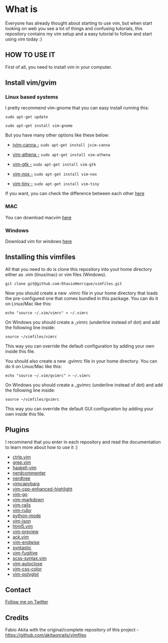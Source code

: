 # What is

Everyone has already thought about starting to use vim, but when start looking on web you see a lot of things and confusing tutorials, this repository contains my vim setup and a easy tutorial to follow and start using vim today :) 

## HOW TO USE IT
First of all, you need to install vim in your computer.

## Install vim/gvim

### Linux based systems

I pretty recommend vim-gnome that you can easy install running this:

```sudo apt-get update```

```sudo apt-get install vim-gnome```

But you have many other options like these below: 

* [jvim-canna -](http://packages.ubuntu.com/xenial/jvim-canna)
```sudo apt-get install jvim-canna```

* [vim-athena -](http://packages.ubuntu.com/xenial/vim-athena)
```sudo apt-get install vim-athena```

* [vim-gtk -](http://packages.ubuntu.com/xenial/vim-gtk)
```sudo apt-get install vim-gtk```

* [vim-nox -](http://packages.ubuntu.com/xenial/vim-nox)
```sudo apt-get install vim-nox```

* [vim-tiny -](http://packages.ubuntu.com/xenial/vim-tiny)
```sudo apt-get install vim-tiny```

If you want, you can check the difference between each other [here](https://askubuntu.com/questions/281886/what-are-the-differences-between-the-different-vim-packages-available-in-ubuntu)

### MAC

You can download macvim [here](https://github.com/macvim-dev/macvim)

### Windows

Download vim for windows [here](http://www.vim.org/download.php#pc)

## Installing this vimfiles

All that you need to do is clone this repository into yout home directory either as .vim (linux/mac) or vim files (Windows).

```git clone git@github.com:OtavioHenrique/vimfiles.git```

Now you should create a new .vimrc file in your home directory that
loads the pre-configured one that comes bundled in this package. You can do it
on Linux/Mac like this:

```echo "source ~/.vim/vimrc" > ~/.vimrc```

On Windows you should create a _vimrc (underline instead of dot) and add
the following line inside:

```source ~/vimfiles/vimrc```

This way you can override the default configuration by adding your own inside
this file.

You should also create a new .gvimrc file in your home directory. You can do
it on Linux/Mac like this:

```echo "source ~/.vim/gvimrc" > ~/.vimrc```

On Windows you should create a _gvimrc (underline instead of dot) and add
the following line inside:

```source ~/vimfiles/gvimrc```

This way you can override the default GUI configuration by adding your own inside
this file.

## Plugins

I recommend that you enter in each repository and read the documentation to learn more about how to use it :)

* [ctrlp.vim](https://github.com/kien/ctrlp.vim)
* [grep.vim](https://github.com/vim-scripts/grep.vim)
* [haskell-vim](https://github.com/neovimhaskell/haskell-vim)
* [nerdcommenter](https://github.com/scrooloose/nerdcommenter)
* [nerdtree](https://github.com/scrooloose/nerdtree)
* [vimcapybara](https://github.com/asux/vim-capybara.git)
* [vim-cpp-enhanced-highlight](https://github.com/octol/vim-cpp-enhanced-highlight)
* [vim-go](https://github.com/fatih/vim-go.git)
* [vim-markdown](https://github.com/plasticboy/vim-markdown)
* [vim-rails](https://github.com/tpope/vim-rails)
* [vim-ruby](https://github.com/vim-ruby/vim-ruby)
* [python-mode](https://github.com/python-mode/python-mode)
* [vim-json](https://github.com/leshill/vim-json)
* [html5.vim](https://github.com/othree/html5.vim)
* [vim-preview](https://github.com/greyblake/vim-preview)
* [ack.vim](https://github.com/mileszs/ack.vim/tree/master)
* [vim-endwise](https://github.com/tpope/vim-endwise)
* [syntastic](https://github.com/vim-syntastic/syntastic)
* [vim-fugitive](https://github.com/tpope/vim-fugitive)
* [scss-syntax.vim](https://github.com/cakebaker/scss-syntax.vim)
* [vim-autoclose](https://github.com/Townk/vim-autoclose)
* [vim-css-color](https://github.com/ap/vim-css-color)
* [vim-polyglot](https://github.com/sheerun/vim-polyglot)

## Contact

[Follow me on Twitter](https://twitter.com/ValadaresOtavio)

## Credits 

Fabio Akita with the original/complete repository of this project - https://github.com/akitaonrails/vimfiles
